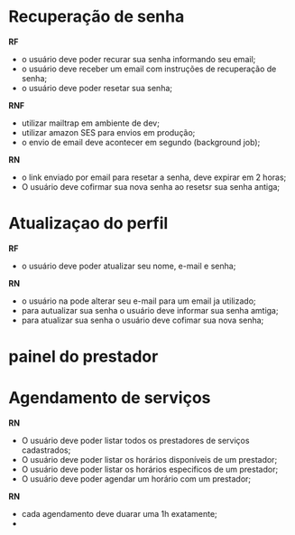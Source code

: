 # Recuperação de senha

**RF**

- o usuário deve poder recurar sua senha  informando seu email;
- o usuário deve receber um email com instruções de recuperação de senha;
- o usuário deve poder resetar sua senha;

**RNF**
- utilizar mailtrap em ambiente de dev;
- utilizar amazon SES para envios em produção;
- o envio de email deve acontecer em segundo (background job);

**RN**
- o link enviado por email para resetar a senha, deve expirar em 2 horas;
- O usuário deve cofirmar sua nova senha ao resetsr sua senha antiga;

# Atualizaçao do perfil 

**RF**
- o usuário deve poder atualizar seu nome, e-mail e senha;

**RN**
- o usuário na pode alterar seu e-mail para um email ja utilizado;
- para autualizar sua senha o usuário deve informar sua senha amtiga;
- para atualizar sua senha o usuário deve cofimar sua nova senha;

# painel do prestador

# Agendamento de serviços 

**RN**
- O usuário deve poder listar todos os prestadores de serviços cadastrados;
- O usuário deve poder listar os horários disponíveis de um prestador;
- O usuário deve poder listar os horários especificos de um prestador;
- O usuário deve poder agendar um horário com um prestador;


**RN**

- cada agendamento deve duarar uma 1h exatamente;
- 